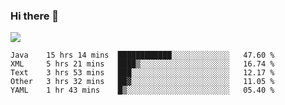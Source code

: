 ### Hi there 👋
![](https://github-readme-stats.vercel.app/api?username=tuichenchuxin)
<!--START_SECTION:waka-->
```text
Java    15 hrs 14 mins  ████████████░░░░░░░░░░░░░   47.60 % 
XML     5 hrs 21 mins   ████▒░░░░░░░░░░░░░░░░░░░░   16.74 % 
Text    3 hrs 53 mins   ███░░░░░░░░░░░░░░░░░░░░░░   12.17 % 
Other   3 hrs 32 mins   ██▓░░░░░░░░░░░░░░░░░░░░░░   11.05 % 
YAML    1 hr 43 mins    █▒░░░░░░░░░░░░░░░░░░░░░░░   05.40 % 
```
<!--END_SECTION:waka-->
